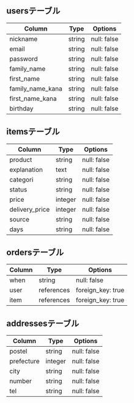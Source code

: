 ## usersテーブル

|Column          |Type  |Options    |    
|----------------|------|-----------|
|nickname        |string|null: false|
|email           |string|null: false|
|password        |string|null: false|
|family_name     |string|null: false|
|first_name      |string|null: false|
|family_name_kana|string|null: false|
|first_name_kana |string|null: false|
|birthday        |string|null: false|

## itemsテーブル

|Column        |Type   |Options    |
|--------------|-------|-----------|
|product       |string |null: false|
|explanation   |text   |null: false|
|categori      |string |null: false|
|status        |string |null: false|
|price         |integer|null: false|
|delivery_price|integer|null: false|
|source        |string |null: false|
|days          |string |null: false|

## ordersテーブル

|Column|Type      |Options          |
|------|----------|-----------------|
|when  |string    |null: false      |    |
|user  |references|foreign_key: true|
|item  |references|foreign_key: true|

## addressesテーブル

|Column    |Type   |Options    |
|----------|-------|-----------|
|postel    |string |null: false|
|prefecture|integer|null: false|
|city      |string |null: false|
|number    |string |null: false|
|tel       |string |null: false|